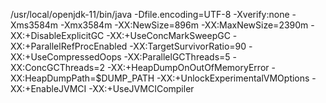 /usr/local/openjdk-11/bin/java -Dfile.encoding=UTF-8 -Xverify:none -Xms3584m -Xmx3584m -XX:NewSize=896m -XX:MaxNewSize=2390m -XX:+DisableExplicitGC -XX:+UseConcMarkSweepGC -XX:+ParallelRefProcEnabled -XX:TargetSurvivorRatio=90 -XX:+UseCompressedOops -XX:ParallelGCThreads=5 -XX:ConcGCThreads=2 -XX:+HeapDumpOnOutOfMemoryError -XX:HeapDumpPath=$DUMP_PATH -XX:+UnlockExperimentalVMOptions -XX:+EnableJVMCI -XX:+UseJVMCICompiler
